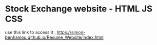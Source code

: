 # Stock Exchange website - HTML JS CSS 
use this link to access it : https://simon-benhamou.github.io/Resume_Website/index.html

